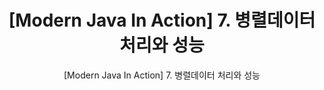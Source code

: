 ---
layout: post
title: "[Modern Java In Action] 7. 병렬데이터 처리와 성능"
subtitle: "[Modern Java In Action] 7. 병렬데이터 처리와 성능"
categories: programming
tags: java
comments: true
---